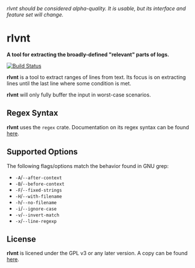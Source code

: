 _rlvnt should be considered alpha-quality.
It is usable, but its interface and feature set will change._

# rlvnt
__A tool for extracting the broadly-defined "relevant" parts of logs.__

[![Build Status](https://github.com/TheDaemoness/rlvnt/actions/workflows/build.yml/badge.svg)](https://github.com/TheDaemoness/rlvnt/actions)

**rlvnt** is a tool to extract ranges of lines from text.
Its focus is on extracting lines until the last line
where some condition is met.

**rlvnt** will only fully buffer the input in worst-case scenarios.

## Regex Syntax

**rlvnt** uses the `regex` crate.
Documentation on its regex syntax can be found
[here](https://docs.rs/regex/1.5.*/regex/index.html#syntax).

## Supported Options

The following flags/options match the behavior found in GNU grep:

* `-A`/`--after-context`
* `-B`/`--before-context`
* `-F`/`--fixed-strings`
* `-H`/`--with-filename`
* `-h`/`--no-filename`
* `-i`/`--ignore-case`
* `-v`/`--invert-match`
* `-x`/`--line-regexp`

## License

**rlvnt** is licened under the GPL v3 or any later version.
A copy can be found [here](https://www.gnu.org/licenses/gpl-3.0.txt).
